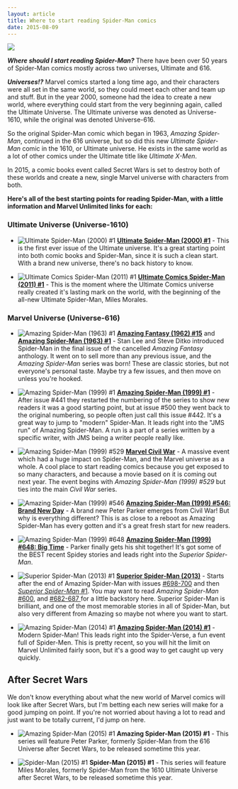 ```yaml
---
layout: article
title: Where to start reading Spider-Man comics
date: 2015-08-09
---
```


<img id="spidey-timeline" src="/assets/where-to-start-reading-spiderman/spider-timeline.png">

***Where should I start reading Spider-Man?*** There have been over 50 years of Spider-Man comics mostly across two universes, Ultimate and 616.

***Universes!?*** Marvel comics started a long time ago, and their characters were all set in the same world, so they could meet each other and team up and stuff. But in the year 2000, someone had the idea to create a new world, where everything could start from the very beginning again, called the Ultimate Universe. The Ultimate universe was denoted as Universe-1610, while the original was denoted Universe-616.

So the original Spider-Man comic which began in 1963, *Amazing Spider-Man*, continued in the 616 universe, but so did this new *Ultimate Spider-Man* comic in the 1610, or Ultimate universe. He exists in the same world as a lot of other comics under the Ultimate title like *Ultimate X-Men*.

In 2015, a comic books event called Secret Wars is set to destroy both of these worlds and create a new, single Marvel universe with characters from both.

**Here's all of the best starting points for reading Spider-Man, with a little information and Marvel Unlimited links for each:**

### Ultimate Universe (Universe-1610)

- ![Ultimate Spider-Man (2000) #1](/assets/where-to-start-reading-spiderman/thumb-usm1.jpg)
[**Ultimate Spider-Man (2000) #1**](http://marvel.com/comics/issue/4372/ultimate_spider-man_2000_1) - This is the first ever issue of the Ultimate universe. It's a great starting point into both comic books and Spider-Man, since it is such a clean start. With a brand new universe, there's no back history to know.

- ![Ultimate Comics Spider-Man (2011) #1](/assets/where-to-start-reading-spiderman/thumb-miles_1.jpg)
[**Ultimate Comics Spider-Man (2011) #1**](http://marvel.com/comics/issue/38394/ultimate_comics_spider-man_2011_1) - This is the moment where the Ultimate Comics universe really created it's lasting mark on the world, with the beginning of the all-new Ultimate Spider-Man, Miles Morales.

### Marvel Universe (Universe-616)

- ![Amazing Spider-Man (1963) #1](/assets/where-to-start-reading-spiderman/thumb-1.jpg)
[**Amazing Fantasy (1962) #15**](http://marvel.com/comics/issue/16926/amazing_fantasy_1962_15) and [**Amazing Spider-Man (1963) #1**](http://marvel.com/comics/issue/6482/amazing_spider-man_1963_1) - Stan Lee and Steve Ditko introduced Spider-Man in the final issue of the cancelled *Amazing Fantasy* anthology. It went on to sell more than any previous issue, and the *Amazing Spider-Man* series was born! These are classic stories, but not everyone's personal taste. Maybe try a few issues, and then move on unless you're hooked.

- ![Amazing Spider-Man (1999) #1](/assets/where-to-start-reading-spiderman/thumb-442.jpg)
[**Amazing Spider-Man (1999) #1**](http://marvel.com/comics/issue/37894/amazing_spider-man_1999_1) - After issue #441 they restarted the numbering of the series to show new readers it was a good starting point, but at issue #500 they went back to the original numbering, so people often just call this issue #442. It's a great way to jump to "modern" Spider-Man. It leads right into the "JMS run" of Amazing Spider-Man. A run is a part of a series written by a specific writer, with JMS being a writer people really like.

- ![Amazing Spider-Man (1999) #529](/assets/where-to-start-reading-spiderman/thumb-civil_war2.jpg)
[**Marvel Civil War**](http://marvel.com/comics/discover/114/civil-war-the-complete-event) - A massive event which had a huge impact on Spider-Man, and the Marvel universe as a whole. A cool place to start reading comics because you get exposed to so many characters, and because a movie based on it is coming out next year. The event begins with *Amazing Spider-Man (1999) #529* but ties into the main *Civil War* series.

- ![Amazing Spider-Man (1999) #546](/assets/where-to-start-reading-spiderman/thumb-546.jpg)
[**Amazing Spider-Man (1999) #546: Brand New Day**](http://marvel.com/comics/issue/17338/amazing_spider-man_1999_546) - A brand new Peter Parker emerges from Civil War! But why is everything different? This is as close to a reboot as Amazing Spider-Man has every gotten and it's a great fresh start for new readers.

- ![Amazing Spider-Man (1999) #648](/assets/where-to-start-reading-spiderman/thumb-648.jpg)
[**Amazing Spider-Man (1999) #648: Big Time**](http://marvel.com/comics/issue/34135/amazing_spider-man_1999_648) - Parker finally gets his shit together! It's got some of the BEST recent Spidey stories and leads right into the *Superior Spider-Man*.

- ![Superior Spider-Man (2013) #1](/assets/where-to-start-reading-spiderman/thumb-ssm.jpg)
[**Superior Spider-Man (2013)**](http://marvel.com/comics/issue/46462/superior_spider-man_2013_1) - Starts after the end of Amazing Spider-Man with issues [#698-700](http://marvel.com/comics/issue/40120/amazing_spider-man_1999_698) and then [*Superior Spider-Man* #1](http://marvel.com/comics/issue/46462/superior_spider-man_2013_1). You may want to read *Amazing Spider-Man* [#600](http://marvel.com/comics/issue/24407/amazing_spider-man_1999_600), and [#682-687 ](http://marvel.com/comics/issue/40110/amazing_spider-man_1999_682) for a little backstory here. Superior Spider-Man is brilliant, and one of the most memorable stories in all of Spider-Man, but also very different from Amazing so maybe not where you want to start.

- ![Amazing Spider-Man (2014) #1](/assets/where-to-start-reading-spiderman/thumb-asmv3.jpg)
[**Amazing Spider-Man (2014) #1**](http://marvel.com/comics/issue/45798/amazing_spider-man_2014_1) - Modern Spider-Man! This leads right into the Spider-Verse, a fun event full of Spider-Men. This is pretty recent, so you will hit the limit on Marvel Unlimited fairly soon, but it's a good way to get caught up very quickly.

## After Secret Wars

We don't know everything about what the new world of Marvel comics will look like after Secret Wars, but I'm betting each new series will make for a good jumping on point. If you're not worried about having a lot to read and just want to be totally current, I'd jump on here.

- ![Amazing Spider-Man (2015) #1](/assets/where-to-start-reading-spiderman/thumb-secret_parker.jpg)
**Amazing Spider-Man (2015) #1** - This series will feature Peter Parker, formerly Spider-Man from the 616 Universe after Secret Wars, to be released sometime this year.

- ![Spider-Man (2015) #1](/assets/where-to-start-reading-spiderman/thumb-secret_miles.jpg)
**Spider-Man (2015) #1** - This series will feature Miles Morales, formerly Spider-Man from the 1610 Ultimate Universe after Secret Wars, to be released sometime this year.

